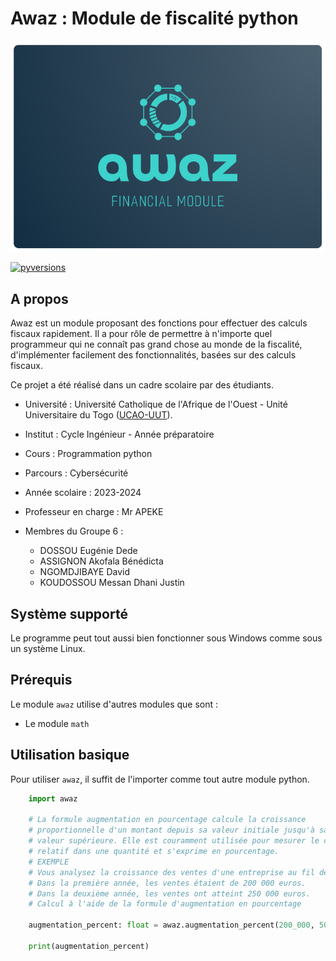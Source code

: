 # Awaz : Module de fiscalité python
![fiscal logo image](https://github.com/Onzk/awaz/blob/master/awaz.png?raw=true)

[![pyversions](https://img.shields.io/pypi/pyversions/scrapy-playwright.svg)](https://pypi.python.org/pypi/scrapy-playwright)

## A propos

Awaz est un module proposant des fonctions pour effectuer des calculs fiscaux rapidement. Il a pour rôle de permettre à n'importe quel programmeur qui ne connaît pas grand chose au monde de la fiscalité, d'implémenter facilement des fonctionnalités, basées sur des calculs fiscaux.

Ce projet a été réalisé dans un cadre scolaire par des étudiants. 

* Université : Université Catholique de l'Afrique de l'Ouest - Unité Universitaire du Togo ([UCAO-UUT](https://ucao-uut.tg/)).

* Institut : Cycle Ingénieur - Année préparatoire

* Cours : Programmation python

* Parcours : Cybersécurité

* Année scolaire : 2023-2024 

* Professeur en charge : Mr APEKE

* Membres du Groupe 6 : 
    * DOSSOU Eugénie Dede
    * ASSIGNON Akofala Bénédicta
    * NGOMDJIBAYE David
    * KOUDOSSOU Messan Dhani Justin


## Système supporté

Le programme peut tout aussi bien fonctionner sous Windows comme sous un système Linux.


## Prérequis

Le module `awaz` utilise d'autres modules que sont : 

* Le module `math`

## Utilisation basique

Pour utiliser `awaz`, il suffit de l'importer comme tout autre module python.

```py
    import awaz

    # La formule augmentation en pourcentage calcule la croissance
    # proportionnelle d'un montant depuis sa valeur initiale jusqu'à sa nouvelle
    # valeur supérieure. Elle est couramment utilisée pour mesurer le changement
    # relatif dans une quantité et s'exprime en pourcentage.
    # EXEMPLE
    # Vous analysez la croissance des ventes d'une entreprise au fil des années.
    # Dans la première année, les ventes étaient de 200 000 euros.
    # Dans la deuxième année, les ventes ont atteint 250 000 euros.
    # Calcul à l'aide de la formule d'augmentation en pourcentage

    augmentation_percent: float = awaz.augmentation_percent(200_000, 50_000)

    print(augmentation_percent)
```
